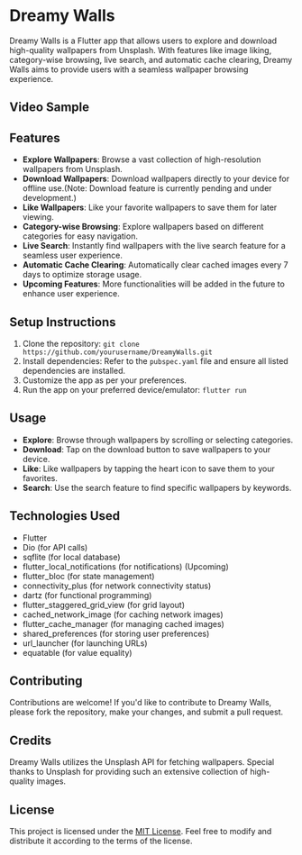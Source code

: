 # Dreamy Walls

Dreamy Walls is a Flutter app that allows users to explore and download high-quality wallpapers from Unsplash. With features like image liking, category-wise browsing, live search, and automatic cache clearing, Dreamy Walls aims to provide users with a seamless wallpaper browsing experience.

## Video Sample
<p float="left">
  
</p>

## Features
- **Explore Wallpapers**: Browse a vast collection of high-resolution wallpapers from Unsplash.
- **Download Wallpapers**: Download wallpapers directly to your device for offline use.(Note: Download feature is currently pending and under development.)
- **Like Wallpapers**: Like your favorite wallpapers to save them for later viewing.
- **Category-wise Browsing**: Explore wallpapers based on different categories for easy navigation.
- **Live Search**: Instantly find wallpapers with the live search feature for a seamless user experience.
- **Automatic Cache Clearing**: Automatically clear cached images every 7 days to optimize storage usage.
- **Upcoming Features**: More functionalities will be added in the future to enhance user experience.

## Setup Instructions
1. Clone the repository: `git clone https://github.com/yourusername/DreamyWalls.git`
2. Install dependencies: Refer to the `pubspec.yaml` file and ensure all listed dependencies are installed.
3. Customize the app as per your preferences.
4. Run the app on your preferred device/emulator: `flutter run`

## Usage
- **Explore**: Browse through wallpapers by scrolling or selecting categories.
- **Download**: Tap on the download button to save wallpapers to your device.
- **Like**: Like wallpapers by tapping the heart icon to save them to your favorites.
- **Search**: Use the search feature to find specific wallpapers by keywords.

## Technologies Used
- Flutter
- Dio (for API calls)
- sqflite (for local database)
- flutter_local_notifications (for notifications) (Upcoming)
- flutter_bloc (for state management)
- connectivity_plus (for network connectivity status)
- dartz (for functional programming)
- flutter_staggered_grid_view (for grid layout)
- cached_network_image (for caching network images)
- flutter_cache_manager (for managing cached images)
- shared_preferences (for storing user preferences)
- url_launcher (for launching URLs)
- equatable (for value equality)

## Contributing
Contributions are welcome! If you'd like to contribute to Dreamy Walls, please fork the repository, make your changes, and submit a pull request.

## Credits
Dreamy Walls utilizes the Unsplash API for fetching wallpapers. Special thanks to Unsplash for providing such an extensive collection of high-quality images.

## License
This project is licensed under the [MIT License](https://opensource.org/licenses/MIT). Feel free to modify and distribute it according to the terms of the license.